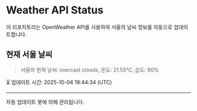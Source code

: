
# Weather API Status

이 리포지토리는 OpenWeather API를 사용하여 서울의 날씨 정보를 자동으로 업데이트합니다.

## 현재 서울 날씨
> 서울의 현재 날씨: overcast clouds, 온도: 21.55°C, 습도: 90%

⏳ 업데이트 시간: 2025-10-04 19:44:34 (UTC)

---
자동 업데이트 봇에 의해 관리됩니다.
